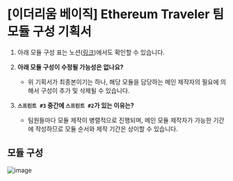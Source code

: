 # [이더리움 베이직] Ethereum Traveler 팀 모듈 구성 기획서

1. 아래 모듈 구성 표는 노션([링크](https://bohyunkang.notion.site/Ethereum-Traveler-e121963fe2b04fa2b601f1d541d5d4b2))에서도 확인할 수 있습니다.

2. **아래 모듈 구성이 수정될 가능성은 없나요?**

   - 위 기획서가 최종본이기는 하나, 해당 모듈을 담당하는 메인 제작자의 필요에 의해서 구성이 추가 및 삭제될 수 있습니다.

3. **`스프린트 #3` 중간에 `스프린트 #2`가 있는 이유는?**

   - 팀원들마다 모듈 제작이 병렬적으로 진행되며, 메인 모듈 제작자가 가능한 기간에 작성하므로 모듈 순서와 제작 기간은 상이할 수 있습니다.

## 모듈 구성

![image](https://github.com/bohyunkang/road-to-bangkok/assets/65386533/1c93ab72-1790-4a44-a673-ffba0e4a9095)

